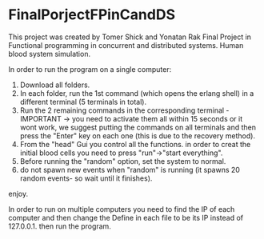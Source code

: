 # FinalPorjectFPinCandDS
This project was created by Tomer Shick and Yonatan Rak
Final Project in Functional programming in concurrent and distributed systems. Human blood system simulation.

In order to run the program on a single computer:
1. Download all folders.
2. In each folder, run the 1st command (which opens the erlang shell) in a different terminal (5 terminals in total).
3. Run the 2 remaining commands in the corresponding terminal - IMPORTANT -> you need to activate them all within 15 seconds or it wont work, we suggest putting the commands on all terminals and then press the "Enter" key on each one (this is due to the recovery method).
4. From the "head" Gui you control all the functions. in order to creat the initial blood cells you need to press "run"->"start everything".
5. Before running the "random" option, set the system to normal.
6. do not spawn new events when "random" is running (it spawns 20 random events- so wait until it finishes).  

enjoy.






In order to run on multiple computers you need to find the IP of each computer and then change the Define in each file to be its IP instead of 127.0.0.1. then run the program.
